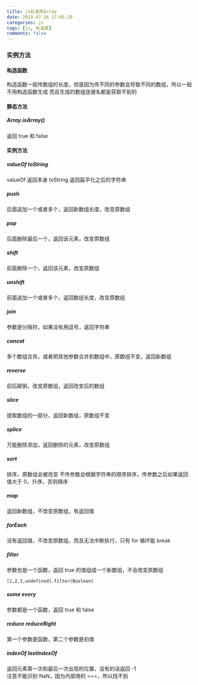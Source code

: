 ```yaml
---
title: js标准库Array
date: 2019-07-16 17:05:20
categories: js
tags: [js, 标准库]
comments: false
---
```


### 实例方法

#### 构造函数

构造函数一般传数组的长度，但是因为传不同的参数会导致不同的数组，所以一般不用构造函数生成
而且生成的数组连键名都是获取不到的

#### 静态方法

##### Array.isArray()

返回 true 和 false

#### 实例方法

##### valueOf toString

valueOf 返回本身
toString 返回扁平化之后的字符串

##### push

后面追加一个或者多个，返回新数组长度，改变原数组

##### pop

后面删除最后一个，返回该元素，改变原数组

##### shift

前面删除一个，返回该元素，改变原数组

##### unshift

前面追加一个或者多个，返回数组长度，改变原数组

##### join

参数是分隔符，如果没有用逗号，返回字符串

##### cancat

多个数组合并，或者把其他参数合并到数组中，原数组不变，返回新数组

##### reverse

前后颠倒，改变原数组，返回改变后的数组

##### slice

提取数组的一部分，返回新数组，原数组不变

##### splice

万能删除添加，返回删除的元素，改变原数组

##### sort

排序，原数组会被改变
不传参数会根据字符串的顺序排序，传参数之后如果返回值大于 0，升序，否则降序

##### map

返回新数组，不改变原数组，有返回值

##### forEach

没有返回值，不改变原数组，而且无法中断执行，只有 for 循环能 break

##### filter

参数也是一个函数，返回 true 的值组成一个新数组，不会改变原数组

    [1,2,3,undefined].filter(Boolean)

##### some every

参数都是一个函数，返回 true 和 false

##### reduce reduceRight

第一个参数是函数，第二个参数是初值

##### indexOf lastIndexOf

返回元素第一次和最后一次出现的位置，没有的话返回 -1  
注意不能识别 NaN，因为内部用的 ===，所以找不到
